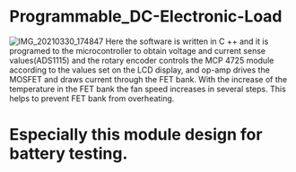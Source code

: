 # Programmable_DC-Electronic-Load
![IMG_20210330_174847](https://user-images.githubusercontent.com/87575102/127769530-ee1aa186-4665-43ac-b40a-a81eb0323e5a.png)
Here the software is written in C ++ and it is programed to the microcontroller to obtain voltage and current sense values(ADS1115) and the rotary encoder controls the MCP 4725 module according to the values set on the LCD display, and op-amp drives the MOSFET and draws current through the FET bank. 
With the increase of the temperature in the FET bank the fan speed increases in several steps. This helps to prevent FET bank from overheating.
# Especially this module design for battery testing.

